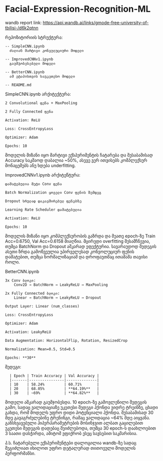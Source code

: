 # Facial-Expression-Recognition-ML

wandb report link: https://api.wandb.ai/links/gmode-free-university-of-tbilisi-/d6k2qtnn

რეპოზიტორიის სტრუქტურა: 
    
    -- SimpleCNN.ipynb
      ძალიან მარტივი კონვულუციური მოდელი
    
    -- ImprovedCNNv1.ipynb
      გაუმჯობესებული მოდელი
    
    -- BetterCNN.ipynb
      ამ ეტაპისთვის საუკეთესო მოდელი

    -- README.md


SimpleCNN.ipynb არქიტექტურა:

    2 Convolutional ფენა + MaxPooling
    
    2 Fully Connected ფენა
    
    Activation: ReLU
    
    Loss: CrossEntropyLoss
    
    Optimizer: Adam

    Epochs: 10

  მოდელის მიზანი იყო მარტივი ექსპერიმენტის ჩატარება და შესაბამისად Accuracy საკმაოდ დაბალია ~50%, ასევე ვერ ითვისებს კომპლექსურ მონაცემებს ანუ ხდება underfitting.


ImprovedCNNv1.ipynb არქიტეწტურა:

    დამატებულია მეტი Conv ფენა
  
    Batch Normalization ყოველი Conv ფენის შემდეგ
  
    Dropout სრულად დაკავშირებულ ფენებზე
  
    Learning Rate Scheduler დამატებულია
  
    Activation: ReLU

    Epochs: 10

  მოდელის მიზანი იყო კომპლექსურობის გაზრდა და მეათე epoch-ზე Train Acc=0.6750, Val Acc=0.6158 მიაღწია. მცირედი overfitting შესამჩნევია, თუმცა BatchNorm და Dropout აშკარად ეფექტურია. სავარაუდოდ შედეგის ასეთი ზრდა გამოწვეულია უპირველესად კონვოლუციურ ფენის დამატებით, თუმცა ნორმალიზაციამ და დროფაუთმაც ითამაშა თავისი როლი.


BetterCNN.ipynb

    3x Conv ბლოკი:
        Conv2D → BatchNorm → LeakyReLU → MaxPooling
        
    2x Fully Connected ბლოკი:
        Linear → BatchNorm → LeakyReLU → Dropout
        
    Output Layer: Linear (num_classes)
    
    Loss: CrossEntropyLoss
    
    Optimizer: Adam
    
    Activation: LeakyReLU
    
    Data Augmentation: HorizontalFlip, Rotation, ResizedCrop
    
    Normalization: Mean=0.5, Std=0.5
    
    Epochs: **30**

  შედეგი:
  
      | Epoch | Train Accuracy | Val Accuracy |
      |-------|----------------|--------------|
      | 10    | 58.24%         | 60.71%       |
      | 20    | 68.05%         | **64.19%**   |
      | 30    | ~69%           | **64.82%**   |

  მოდელი აშკარად გაუმჯობესდა. 10 epoch-ზე გამოვლენილი შედეგის გამო, სადაც ვალიდაციაზე უკეთესი შედეგი ჰქონდა ვიდრე ტრეინზე, ცხადი გახდა, რომ მოდელს უფრო დიდი პოტენციალი ჰქონდა. შესაბამისად 30 მდე გავაგრძელებინე ტრენინგი, რამაც ვალიდაცია ~64% მდე აიყვანა. განსხვავებული ჰიპერპარამეტრების მოსინჯვით ალბათ გაცილებით უკეთესი შედეგის დადებაც შეიძლებოდა, თუმცა 30 epoch-ს დაახლოებით 3 საათი დასჭირდა, ამიტომ ვფიქრობ ესეც სავსებით საკმარისია.

  პ.ს. ჩატარებული ექსპერიმენტები დალოგილია wandb-ზე სადაც შეგიძლიათ იხილოთ უფრო დეტალურად თითოეული მოდელის პერფორმანსი.



  
